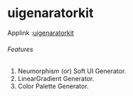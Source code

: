 # uigenaratorkit
Applink :[uigenaratorkit](https://uigenaratorkit.herokuapp.com)

###### Features
1. Neumorphism (or) Soft UI Generator.
2. LinearGradient Generator.
3. Color Palette Generator.
